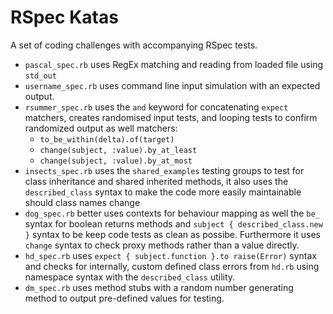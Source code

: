 # RSpec Katas

A set of coding challenges with accompanying RSpec tests.

+ `pascal_spec.rb` uses RegEx matching and reading from loaded file using `std_out`
+ `username_spec.rb` uses command line input simulation with an expected output.
+ `rsummer_spec.rb` uses the `and` keyword for concatenating `expect` matchers, creates randomised input tests, and looping tests to confirm randomized output as well matchers:
  + `to_be_within(delta).of(target)`
  + `change(subject, :value).by_at_least`
  + `change(subject, :value).by_at_most`
+ `insects_spec.rb` uses the `shared_examples` testing groups to test for class inheritance and shared inherited methods, it also uses the `described_class` syntax to make the code more easily maintainable should class names change
+ `dog_spec.rb` better uses contexts for behaviour mapping as well the `be_` syntax for boolean returns methods and `subject { described_class.new }` syntax to be keep code tests as clean as possibe. Furthermore it uses `change` syntax to check proxy methods rather than a value directly.
+ `hd_spec.rb` uses `expect { subject.function }.to raise(Error)` syntax and checks for internally, custom defined class errors from `hd.rb` using namespace syntax with the `described_class` utility.
+ `dm_spec.rb` uses method stubs with a random number generating method to output pre-defined values for testing.
  

